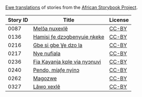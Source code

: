 [Ewe translations](http://my.africanstorybook.org/language/ewe-0) of stories from the [African Storybook Project](http://my.africanstorybook.org).

Story ID | Title | License
-------- | ----- | -------
0087 | [Melɔ̃a nuxexlẽ](http://my.africanstorybook.org/stories/mel%C9%94%CC%83-nuxexl%E1%BA%BD) | [CC-BY](https://creativecommons.org/licenses/by/3.0/)
0136 | [Hamisi ƒe dzɔgbenyuie ŋkeke](http://my.africanstorybook.org/stories/hamisi-%C6%92e-dz%C9%94gbenyuie-%C5%8Bkeke) | [CC-BY](https://creativecommons.org/licenses/by/3.0/)
0216 | [Gbe si gbe Ɣe dzo la](http://my.africanstorybook.org/stories/gbe-si-gbe-%C9%A3e-dzo-la) | [CC-BY](https://creativecommons.org/licenses/by/4.0/)
0217 | [Nye nufiala](http://my.africanstorybook.org/stories/nye-nufiala) | [CC-BY](https://creativecommons.org/licenses/by/3.0/)
0236 | [Fia Kayanja kple via nyɔnuvi](http://my.africanstorybook.org/stories/fia-kayanja-kple-ny%C9%94nuvi) | [CC-BY](https://creativecommons.org/licenses/by/3.0/)
0240 | [Pendo, míaƒe nyinɔ](http://my.africanstorybook.org/stories/pendo-m%C3%ADa%C6%92e-nyin%C9%94) | [CC-BY](https://creativecommons.org/licenses/by/3.0/)
0262 | [Magozwe](http://my.africanstorybook.org/stories/magozwe-10) | [CC-BY](https://creativecommons.org/licenses/by/4.0/)
0327 | [Lãwo xexlẽ](http://my.africanstorybook.org/stories/l%C3%A3wo-xexl%E1%BA%BD) | [CC-BY](https://creativecommons.org/licenses/by/3.0/)
